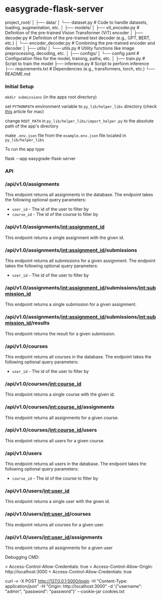 # easygrade-flask-server

project_root/
│
├── data/
│   └── dataset.py            # Code to handle datasets, loading, augmentation, etc.
│
├── models/
│   ├── vit_encoder.py        # Definition of the pre-trained Vision Transformer (ViT) encoder
│   ├── decoder.py            # Definition of the pre-trained text decoder (e.g., GPT, BERT, etc.)
│   └── encoder_decoder.py    # Combining the pre-trained encoder and decoder
│
├── utils/
│   └── utils.py              # Utility functions like image preprocessing, decoding, etc.
│
├── configs/
│   └── config.yaml           # Configuration files for the model, training, paths, etc.
│
├── train.py                  # Script to train the model
├── inference.py              # Script to perform inference
├── requirements.txt          # Dependencies (e.g., transformers, torch, etc.)
└── README.md  

### Initial Setup
`mkdir submissions` (in the apps root directory)

set `PYTHONPATH` environment variable to `py_lib/helper_libs` directory (check [this](https://phoenixnap.com/kb/set-environment-variable-mac#ftoc-heading-5) article for mac)

change `ROOT_PATH` in `py_lib/helper_libs/import_helper.py` to the absolute path of the app's directory

make `.env.json` file from the `example.env.json` file located in `py_lib/helper_libs`

To run the app type 

flask --app easygrade-flask-server

### API

### /api/v1.0/assignments

This endpoint returns all assignments in the database. The endpoint takes the following optional query parameters:

* `user_id` - The id of the user to filter by
* `course_id` - The id of the course to filter by

### /api/v1.0/assignments/<int:assignment_id>

This endpoint returns a single assignment with the given id.

### /api/v1.0/assignments/<int:assignment_id>/submissions

This endpoint returns all submissions for a given assignment. The endpoint takes the following optional query parameters:

* `user_id` - The id of the user to filter by

### /api/v1.0/assignments/<int:assignment_id>/submissions/<int:submission_id>

This endpoint returns a single submission for a given assignment.

### /api/v1.0/assignments/<int:assignment_id>/submissions/<int:submission_id>/results

This endpoint returns the result for a given submission.

### /api/v1.0/courses

This endpoint returns all courses in the database. The endpoint takes the following optional query parameters:

* `user_id` - The id of the user to filter by

### /api/v1.0/courses/<int:course_id>

This endpoint returns a single course with the given id.

### /api/v1.0/courses/<int:course_id>/assignments

This endpoint returns all assignments for a given course.

### /api/v1.0/courses/<int:course_id>/users

This endpoint returns all users for a given course.

### /api/v1.0/users

This endpoint returns all users in the database. The endpoint takes the following optional query parameters:

* `course_id` - The id of the course to filter by

### /api/v1.0/users/<int:user_id>

This endpoint returns a single user with the given id.

### /api/v1.0/users/<int:user_id>/courses

This endpoint returns all courses for a given user.

### /api/v1.0/users/<int:user_id>/assignments

This endpoint returns all assignments for a given user




Debugging CMD:

< Access-Control-Allow-Credentials: true
< Access-Control-Allow-Origin: http://localhost:3000
< Access-Control-Allow-Credentials: true

curl -v -X POST http://127.0.0.1:5000/login \-H "Content-Type: application/json" \-H "Origin: http://localhost:3000" \-d '{"username": "admin", "password": "password"}' \--cookie-jar cookies.txt
